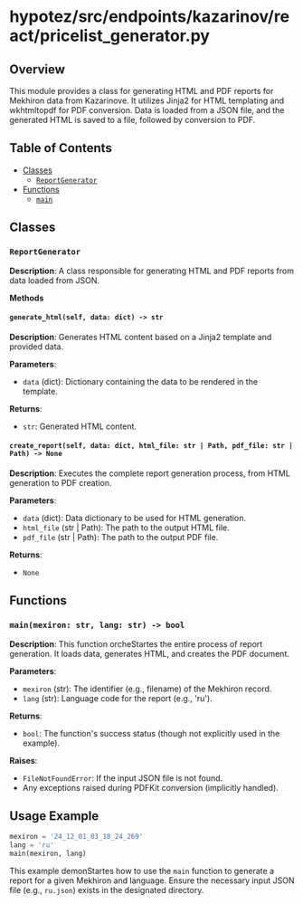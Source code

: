 # hypotez/src/endpoints/kazarinov/react/pricelist_generator.py

## Overview

This module provides a class for generating HTML and PDF reports for Mekhiron data from Kazarinove.  It utilizes Jinja2 for HTML templating and wkhtmltopdf for PDF conversion.  Data is loaded from a JSON file, and the generated HTML is saved to a file, followed by conversion to PDF.

## Table of Contents

* [Classes](#classes)
    * [`ReportGenerator`](#reportgenerator)
* [Functions](#functions)
    * [`main`](#main)

## Classes

### `ReportGenerator`

**Description**: A class responsible for generating HTML and PDF reports from data loaded from JSON.

**Methods**

#### `generate_html(self, data: dict) -> str`

**Description**: Generates HTML content based on a Jinja2 template and provided data.

**Parameters**:

- `data` (dict): Dictionary containing the data to be rendered in the template.

**Returns**:

- `str`: Generated HTML content.

#### `create_report(self, data: dict, html_file: str | Path, pdf_file: str | Path) -> None`

**Description**: Executes the complete report generation process, from HTML generation to PDF creation.

**Parameters**:

- `data` (dict): Data dictionary to be used for HTML generation.
- `html_file` (str | Path): The path to the output HTML file.
- `pdf_file` (str | Path): The path to the output PDF file.

**Returns**:

- `None`

## Functions

### `main(mexiron: str, lang: str) -> bool`

**Description**: This function orcheStartes the entire process of report generation.  It loads data, generates HTML, and creates the PDF document.

**Parameters**:

- `mexiron` (str): The identifier (e.g., filename) of the Mekhiron record.
- `lang` (str): Language code for the report (e.g., 'ru').

**Returns**:

- `bool`:  The function's success status (though not explicitly used in the example).

**Raises**:
- `FileNotFoundError`: If the input JSON file is not found.
- Any exceptions raised during PDFKit conversion (implicitly handled).


## Usage Example

```python
mexiron = '24_12_01_03_18_24_269'
lang = 'ru'
main(mexiron, lang)
```

This example demonStartes how to use the `main` function to generate a report for a given Mekhiron and language.  Ensure the necessary input JSON file (e.g., `ru.json`) exists in the designated directory.


```
```
```
```
```